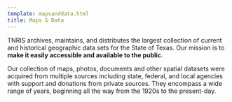 ```yaml
---
template: mapsanddata.html
title: Maps & Data
---
```


TNRIS archives, maintains, and distributes the largest collection of current and historical geographic data sets for the State of Texas. Our mission is to **make it easily accessible and available to the public**.

Our collection of maps, photos, documents and other spatial datasets were acquired from multiple sources including state, federal, and local agencies with support and donations from private sources. They encompass a wide range of years, beginning all the way from the 1920s to the present-day.
